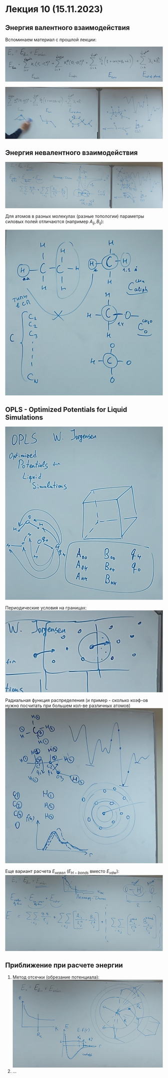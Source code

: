 # Лекция 10 (15.11.2023)

## Энергия валентного взаимодействия

Вспоминаем материал с прошлой лекции:

![](20231115_181738.jpeg)

![](20231115_183845.jpeg)

## Энергия невалентного взаимодействия

![](20231115_190745.jpeg)

Для атомов в разных молекулах (разные топологии) параметры силовых полей отличаются (например $A_{ij}, B_{ij}$):

![](20231115_191957.jpeg)

## OPLS - **Optimized** **Potentials** **for** **Liquid** Simulations

![](20231115_195456.jpeg)

Периодические условия на границах:
![](20231115_200542.jpeg)

Радиальная функция распределения (и пример - сколько коэф-ов нужно посчитать при большем кол-ве различных атомов)
![](20231115_202840.jpeg)

Еще вариант расчета $E_{невал}$ ($E_{H-bonds}$ вместо $E_{vdw}$):
![](20231115_203308.jpeg)

## Приближение при расчете энергии

1) Метод отсечки (обрезание потенциала):
   ![](20231115_205954.jpeg)
2) ...
